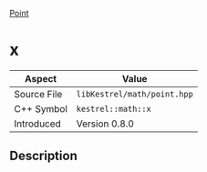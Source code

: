 [Point](index)
# x
| Aspect | Value |
| --- | --- |
| Source File | `libKestrel/math/point.hpp` |
| C++ Symbol | `kestrel::math::x` |
| Introduced | Version 0.8.0 |
## Description

